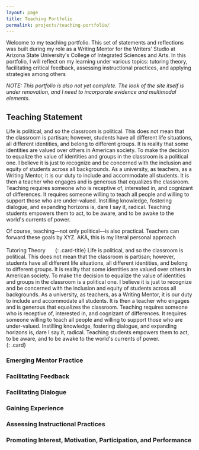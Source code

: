 ```yaml
---
layout: page
title: Teaching Portfolio
permalink: projects/teaching-portfolio/
---
```


Welcome to my teaching portfolio. This set of statements and reflections was built during my role as a Writing Mentor for the Writers' Studio at Arizona State University's College of Integrated Sciences and Arts. In this portfolio, I will reflect on my learning under various topics: tutoring theory, facilitating critical feedback, assessing instructional practices, and applying strategies among others

*NOTE: This portfolio is also not yet complete. The look of the site itself is under renovation, and I need to incorporate evidence and multimodal elements.*

## Teaching Statement
Life is political, and so the classroom is political. This does not mean that the classroom is partisan; however, students have all different life situations, all different identities, and belong to different groups. It is reality that some identities are valued over others in American society. To make the decision to equalize the value of identities and groups in the classroom is a political one. I believe it is just to recognize and be concerned with the inclusion and equity of students across all backgrounds. As a university, as teachers, as a Writing Mentor, it is our duty to include and accommodate all students. It is then a teacher who engages and is generous that equalizes the classroom. Teaching requires someone who is receptive of, interested in, and cognizant of differences. It requires someone willing to teach all people and willing to support those who are under-valued. Instilling knowledge, fostering dialogue, and expanding horizons is, dare I say it, radical. Teaching students empowers them to act, to be aware, and to be awake to the world's currents of power.

Of course, teaching—not only political—is also practical. Teachers can forward these goals by XYZ. AKA, this is my literal personal approach

<div>
Tutoring Theory <a href="/"><img src="/assets/media/external_link.png" alt="External Link"></a>
{: .card-title}
Life is political, and so the classroom is political. This does not mean that the classroom is partisan; however, students have all different life situations, all different identities, and belong to different groups. It is reality that some identities are valued over others in American society. To make the decision to equalize the value of identities and groups in the classroom is a political one. I believe it is just to recognize and be concerned with the inclusion and equity of students across all backgrounds. As a university, as teachers, as a Writing Mentor, it is our duty to include and accommodate all students. It is then a teacher who engages and is generous that equalizes the classroom. Teaching requires someone who is receptive of, interested in, and cognizant of differences. It requires someone willing to teach all people and willing to support those who are under-valued. Instilling knowledge, fostering dialogue, and expanding horizons is, dare I say it, radical. Teaching students empowers them to act, to be aware, and to be awake to the world's currents of power.
</div>
{: .card}

### Emerging Mentor Practice

### Facilitating Feedback

### Facilitating Dialogue

### Gaining Experience

### Assessing Instructional Practices

### Promoting Interest, Motivation, Participation, and Performance

